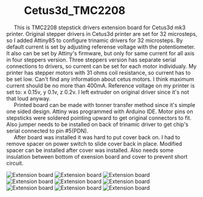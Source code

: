 #        Cetus3d_TMC2208

     This is TMC2208 stepstick drivers extension board for Cetus3d mk3 printer.
Original stepper drivers in Cetus3d printer are set for 32 microsteps, so I added Attiny85 to configure trinamic drivers for 32 microsteps. By default current is set by adjusting referense voltage with the potentiometer. It also can be set by Attiny's firmware, but only for same current for all axis in four steppers version. Three steppers version has separate serial connections to drivers, so current can be set for each motor individualy. My printer has stepper motors with 31 ohms coil resistance, so current has to be set low. Can't find any information about cetus motors. I think maximum current should be no more than 400mA. Reference voltage on my printer is set to: x 0.15v, y 0.1v, z 0.2v. I left extruder on original driver since it's not that loud anyway.</br>
     Printed board can be made with tonner transfer method since it's simple one sided design. Attiny was programmed with Arduino IDE. Motor pins on stepsticks were soldered pointing upward to get original connectors to fit. Also jumper needs to be installed on back of trinamic driver to get chip's serial connected to pin #5(PDN).</br>
     After board was installed it was hard to put cover back on. I had to remove spacer on power switch to slide cover back in place. Modified spacer can be installed after cover was installed. Also needs some insulation  between bottom of exension board and cover to prevent short circuit.

![Extension board](/5.jpg)
![Extension board](/3.jpg)
![Extension board](/1.jpg)
![Extension board](/2.jpg)
![Extension board](/4.jpg)
![Extension board](/6.jpg)
![Extension board](/7.jpg)
![Extension board](/8.jpg)
![Extension board](/9.jpg)
